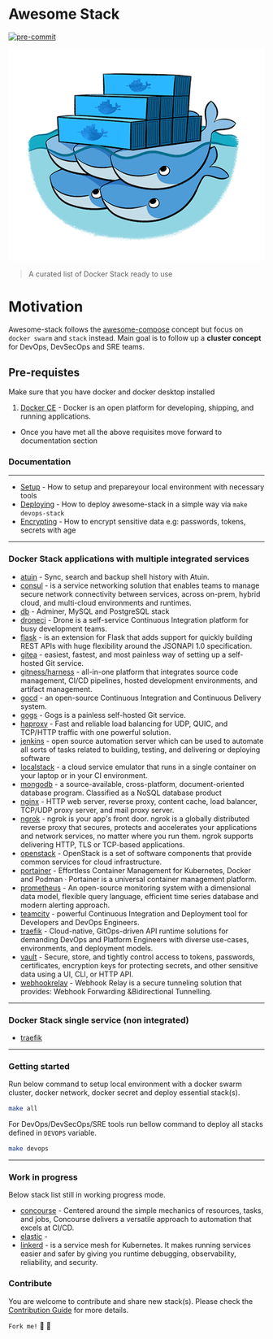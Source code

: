 # Awesome Stack

[![pre-commit](https://img.shields.io/badge/pre--commit-enabled-brightgreen?logo=pre-commit)](https://github.com/pre-commit/pre-commit)

![logo](https://raw.githubusercontent.com/docker-library/docs/471fa6e4cb58062ccbf91afc111980f9c7004981/swarm/logo.png)

> A curated list of Docker Stack ready to use

# Motivation

Awesome-stack follows the [awesome-compose](https://github.com/docker/awesome-compose) concept but focus on `docker swarm` and `stack` instead. Main goal is to follow up a **cluster concept** for DevOps, DevSecOps and SRE teams.

## Pre-requistes

Make sure that you have docker and docker desktop installed

1. [Docker CE](https://docs.docker.com/get-started/get-docker/) - Docker is an open platform for developing, shipping, and running applications.

* Once you have met all the above requisites move forward to documentation section

### Documentation

---

- [Setup](docs/setup.md) - How to setup and prepareyour local environment with necessary tools
- [Deploying](docs/deploy.md) - How to deploy awesome-stack in a simple way via `make devops-stack`
- [Encrypting](docs/age.md) - How to encrypt sensitive data e.g: passwords, tokens, secrets with age

---

### Docker Stack applications with multiple integrated services

- [atuin](atuin) - Sync, search and backup shell history with Atuin.
- [consul](consul) - is a service networking solution that enables teams to manage secure network connectivity between services, across on-prem, hybrid cloud, and multi-cloud environments and runtimes.
- [db](db) - Adminer, MySQL and PostgreSQL stack
- [droneci](droneci) - Drone is a self-service Continuous Integration platform for busy development teams.
- [flask](flask) -  is an extension for Flask that adds support for quickly building REST APIs with huge flexibility around the JSONAPI 1.0 specification.
- [gitea](gitea) - easiest, fastest, and most painless way of setting up a self-hosted Git service.
- [gitness/harness](harness) - all-in-one platform that integrates source code management, CI/CD pipelines, hosted development environments, and artifact management.
- [gocd](gocd) - an open-source Continuous Integration and Continuous Delivery system.
- [gogs](gogs) - Gogs is a painless self-hosted Git service.
- [haproxy](haproxy) - Fast and reliable load balancing for UDP, QUIC, and TCP/HTTP traffic with one powerful solution.
- [jenkins](jenkins) - open source automation server which can be used to automate all sorts of tasks related to building, testing, and delivering or deploying software
- [localstack](localstack) - a cloud service emulator that runs in a single container on your laptop or in your CI environment.
- [mongodb](mongodb) - a source-available, cross-platform, document-oriented database program. Classified as a NoSQL database product
- [nginx](nginx) - HTTP web server, reverse proxy, content cache, load balancer, TCP/UDP proxy server, and mail proxy server.
- [ngrok](ngrok) - ngrok is your app's front door. ngrok is a globally distributed
reverse proxy
 that secures, protects and accelerates your applications and network services, no matter where you run them. ngrok supports delivering HTTP, TLS or TCP-based applications.
- [openstack](openstack) - OpenStack is a set of software components that provide common services for cloud infrastructure.
- [portainer](portainer) - Effortless Container Management for Kubernetes, Docker and Podman · Portainer is a universal container management platform.
- [prometheus](prometheus) - An open-source monitoring system with a dimensional data model, flexible query language, efficient time series database and modern alerting approach.
- [teamcity](teamcity) - powerful Continuous Integration and Deployment tool for Developers and DevOps Engineers.
- [traefik](traefik) - Cloud-native, GitOps-driven API runtime solutions for demanding DevOps and Platform Engineers with diverse use-cases, environments, and deployment models.
- [vault](vault) - Secure, store, and tightly control access to tokens, passwords, certificates, encryption keys for protecting secrets, and other sensitive data using a UI, CLI, or HTTP API.
- [webhookrelay](webhookrelay) - Webhook Relay is a secure tunneling solution that provides: Webhook Forwarding &Bidirectional Tunnelling.

---

### Docker Stack single service (non integrated)

- [traefik](traefik)

---

### Getting started

Run below command to setup local environment with a docker swarm cluster, docker network, docker secret and deploy essential stack(s).

```sh
make all
```

For DevOps/DevSecOps/SRE tools run bellow command to deploy all stacks defined in `DEVOPS` variable.

```sh
make devops
```

---

### Work in progress

Below stack list still in working progress mode.

- [concourse](concurse) - Centered around the simple mechanics of resources, tasks, and jobs, Concourse delivers a versatile approach to automation that excels at CI/CD.
- [elastic](elastic) -
- [linkerd](linkerd) - is a service mesh for Kubernetes. It makes running services easier and safer by giving you runtime debugging, observability, reliability, and security.

### Contribute

You are welcome to contribute and share new stack(s). Please check the [Contribution Guide](CONTRIBUTE.md) for more details.

`Fork me!` 🥰 🚀
